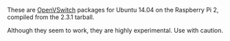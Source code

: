 These are [OpenVSwitch][ovs] packages for Ubuntu 14.04 on the Raspberry Pi 2, compiled from the 2.3.1 tarball.

Although they seem to work, they are highly experimental. Use with caution.

[ovs]: http://openvswitch.org/
